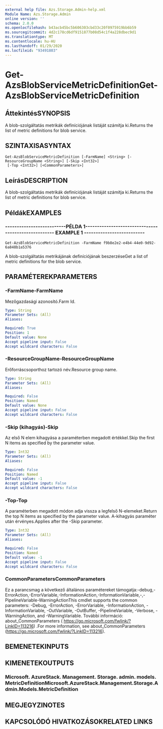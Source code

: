 ```yaml
---
external help file: Azs.Storage.Admin-help.xml
Module Name: Azs.Storage.Admin
online version: ''
schema: 2.0.0
ms.openlocfilehash: b43acb45bc5b606303cbd33c20f0975919bb6b59
ms.sourcegitcommit: 4d2c178cd6df9151877b08d54c1f4a228dbec9d1
ms.translationtype: MT
ms.contentlocale: hu-HU
ms.lasthandoff: 01/29/2020
ms.locfileid: "93491803"
---
```

# <span data-ttu-id="6fb98-101">Get-AzsBlobServiceMetricDefinition</span><span class="sxs-lookup"><span data-stu-id="6fb98-101">Get-AzsBlobServiceMetricDefinition</span></span>

## <span data-ttu-id="6fb98-102">Áttekintés</span><span class="sxs-lookup"><span data-stu-id="6fb98-102">SYNOPSIS</span></span>
<span data-ttu-id="6fb98-103">A blob-szolgáltatás metrikák definíciójának listáját számítja ki.</span><span class="sxs-lookup"><span data-stu-id="6fb98-103">Returns the list of metric definitions for blob service.</span></span>

## <span data-ttu-id="6fb98-104">SZINTAXISA</span><span class="sxs-lookup"><span data-stu-id="6fb98-104">SYNTAX</span></span>

```
Get-AzsBlobServiceMetricDefinition [-FarmName] <String> [-ResourceGroupName <String>] [-Skip <Int32>]
 [-Top <Int32>] [<CommonParameters>]
```

## <span data-ttu-id="6fb98-105">Leírás</span><span class="sxs-lookup"><span data-stu-id="6fb98-105">DESCRIPTION</span></span>
<span data-ttu-id="6fb98-106">A blob-szolgáltatás metrikák definíciójának listáját számítja ki.</span><span class="sxs-lookup"><span data-stu-id="6fb98-106">Returns the list of metric definitions for blob service.</span></span>

## <span data-ttu-id="6fb98-107">Példák</span><span class="sxs-lookup"><span data-stu-id="6fb98-107">EXAMPLES</span></span>

### <span data-ttu-id="6fb98-108">--------------------------PÉLDA 1--------------------------</span><span class="sxs-lookup"><span data-stu-id="6fb98-108">-------------------------- EXAMPLE 1 --------------------------</span></span>
```
Get-AzsBlobServiceMetricDefinition -FarmName f9b8e2e2-e4b4-44e0-9d92-6a848b1a5376
```

<span data-ttu-id="6fb98-109">A blob-szolgáltatás metrikájának definíciójának beszerzése</span><span class="sxs-lookup"><span data-stu-id="6fb98-109">Get a list of metric definitions for the blob service.</span></span>

## <span data-ttu-id="6fb98-110">PARAMÉTEREK</span><span class="sxs-lookup"><span data-stu-id="6fb98-110">PARAMETERS</span></span>

### <span data-ttu-id="6fb98-111">-FarmName</span><span class="sxs-lookup"><span data-stu-id="6fb98-111">-FarmName</span></span>
<span data-ttu-id="6fb98-112">Mezőgazdasági azonosító.</span><span class="sxs-lookup"><span data-stu-id="6fb98-112">Farm Id.</span></span>

```yaml
Type: String
Parameter Sets: (All)
Aliases: 

Required: True
Position: 1
Default value: None
Accept pipeline input: False
Accept wildcard characters: False
```

### <span data-ttu-id="6fb98-113">-ResourceGroupName</span><span class="sxs-lookup"><span data-stu-id="6fb98-113">-ResourceGroupName</span></span>
<span data-ttu-id="6fb98-114">Erőforráscsoporthoz tartozó név.</span><span class="sxs-lookup"><span data-stu-id="6fb98-114">Resource group name.</span></span>

```yaml
Type: String
Parameter Sets: (All)
Aliases: 

Required: False
Position: Named
Default value: None
Accept pipeline input: False
Accept wildcard characters: False
```

### <span data-ttu-id="6fb98-115">-Skip (kihagyás)</span><span class="sxs-lookup"><span data-stu-id="6fb98-115">-Skip</span></span>
<span data-ttu-id="6fb98-116">Az első N elem kihagyása a paraméterben megadott értékkel.</span><span class="sxs-lookup"><span data-stu-id="6fb98-116">Skip the first N items as specified by the parameter value.</span></span>

```yaml
Type: Int32
Parameter Sets: (All)
Aliases: 

Required: False
Position: Named
Default value: -1
Accept pipeline input: False
Accept wildcard characters: False
```

### <span data-ttu-id="6fb98-117">-Top</span><span class="sxs-lookup"><span data-stu-id="6fb98-117">-Top</span></span>
<span data-ttu-id="6fb98-118">A paraméterben megadott módon adja vissza a legfelső N-elemeket.</span><span class="sxs-lookup"><span data-stu-id="6fb98-118">Return the top N items as specified by the parameter value.</span></span>
<span data-ttu-id="6fb98-119">A-kihagyás paraméter után érvényes.</span><span class="sxs-lookup"><span data-stu-id="6fb98-119">Applies after the -Skip parameter.</span></span>

```yaml
Type: Int32
Parameter Sets: (All)
Aliases: 

Required: False
Position: Named
Default value: -1
Accept pipeline input: False
Accept wildcard characters: False
```

### <span data-ttu-id="6fb98-120">CommonParameters</span><span class="sxs-lookup"><span data-stu-id="6fb98-120">CommonParameters</span></span>
<span data-ttu-id="6fb98-121">Ez a parancsmag a következő általános paramétereket támogatja:-debug,-ErrorAction,-ErrorVariable,-InformationAction,-InformationVariable,-,-PipelineVariable-WarningAction</span><span class="sxs-lookup"><span data-stu-id="6fb98-121">This cmdlet supports the common parameters: -Debug, -ErrorAction, -ErrorVariable, -InformationAction, -InformationVariable, -OutVariable, -OutBuffer, -PipelineVariable, -Verbose, -WarningAction, and -WarningVariable.</span></span> <span data-ttu-id="6fb98-122">További információ: about_CommonParameters ( https://go.microsoft.com/fwlink/?LinkID=113216) .</span><span class="sxs-lookup"><span data-stu-id="6fb98-122">For more information, see about_CommonParameters (https://go.microsoft.com/fwlink/?LinkID=113216).</span></span>

## <span data-ttu-id="6fb98-123">BEMENETEK</span><span class="sxs-lookup"><span data-stu-id="6fb98-123">INPUTS</span></span>

## <span data-ttu-id="6fb98-124">KIMENETEK</span><span class="sxs-lookup"><span data-stu-id="6fb98-124">OUTPUTS</span></span>

### <span data-ttu-id="6fb98-125">Microsoft. AzureStack. Management. Storage. admin. models. MetricDefinition</span><span class="sxs-lookup"><span data-stu-id="6fb98-125">Microsoft.AzureStack.Management.Storage.Admin.Models.MetricDefinition</span></span>

## <span data-ttu-id="6fb98-126">MEGJEGYZI</span><span class="sxs-lookup"><span data-stu-id="6fb98-126">NOTES</span></span>

## <span data-ttu-id="6fb98-127">KAPCSOLÓDÓ HIVATKOZÁSOK</span><span class="sxs-lookup"><span data-stu-id="6fb98-127">RELATED LINKS</span></span>

